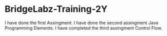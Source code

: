 # BridgeLabz-Training-2Y
I have done the first Assingment.
I have done the second assingment Java Programming Elements.
I have completed the third assingment Control Flow.
